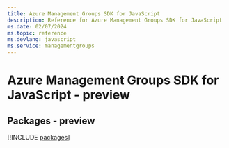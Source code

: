 ```yaml
---
title: Azure Management Groups SDK for JavaScript
description: Reference for Azure Management Groups SDK for JavaScript
ms.date: 02/07/2024
ms.topic: reference
ms.devlang: javascript
ms.service: managementgroups
---
```

# Azure Management Groups SDK for JavaScript - preview
## Packages - preview
[!INCLUDE [packages](management-groups-index.md)]